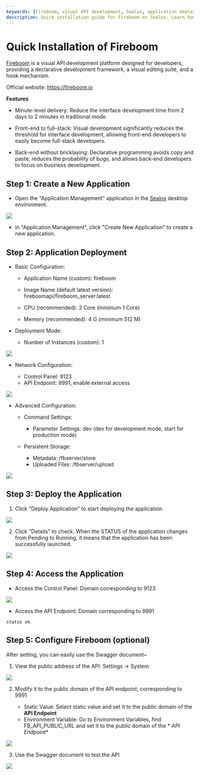 ```yaml
---
keywords: [Fireboom, visual API development, Sealos, application deployment, full-stack development, declarative programming, API endpoint, persistent storage, Swagger]
description: Quick installation guide for Fireboom on Sealos. Learn how to deploy and configure Fireboom, a visual API development platform, with step-by-step instructions.
---
```


# Quick Installation of Fireboom

[Fireboom](https://fireboom.io) is a visual API development platform designed for developers, providing a declarative
development framework, a visual editing suite, and a hook mechanism.

Official website: https://fireboom.io

**Features**

- Minute-level delivery: Reduce the interface development time from 2 days to 2 minutes in traditional mode.

- Front-end to full-stack: Visual development significantly reduces the threshold for interface development, allowing
  front-end developers to easily become full-stack developers.

- Back-end without bricklaying: Declarative programming avoids copy and paste, reduces the probability of bugs, and
  allows back-end developers to focus on business development.

## Step 1: Create a New Application

- Open the "Application Management" application in the [Sealos](https://cloud.sealos.io) desktop environment.

![](../images/fireboom/1-1.png)

- In "Application Management", click "Create New Application" to create a new application.

## Step 2: Application Deployment

- Basic Configuration:

    - Application Name (custom): fireboom

    - Image Name (default latest version): fireboomapi/fireboom_server:latest

    - CPU (recommended): 2 Core (minimum 1 Core)

    - Memory (recommended): 4 G (minimum 512 M)

- Deployment Mode:

    - Number of Instances (custom): 1

![](../images/fireboom/2-1.png)

- Network Configuration:

    - Control Panel: 9123
    - API Endpoint: 9991, enable external access

![](../images/fireboom/2-2.png)

- Advanced Configuration:

    - Command Settings:
        - Parameter Settings: dev (dev for development mode, start for production mode)

    - Persistent Storage:

        - Metadata: /fbserver/store
        - Uploaded Files: /fbserver/upload

![](../images/fireboom/2-3.png)

## Step 3: Deploy the Application

1. Click "Deploy Application" to start deploying the application.

![](../images/fireboom/3-1.png)

2. Click "Details" to check. When the STATUS of the application changes from Pending to Running, it means that the
   application has been successfully launched.

![](../images/fireboom/3-2.png)

## Step 4: Access the Application

- Access the Control Panel: Domain corresponding to 9123

![](../images/fireboom/4-1.png)

- Access the API Endpoint: Domain corresponding to 9991

```
status ok
```

## Step 5: Configure Fireboom (optional)

After setting, you can easily use the Swagger document~

1. View the public address of the API: Settings -> System

![](../images/fireboom/5-1.png)

2. Modify it to the public domain of the API endpoint, corresponding to 9991

    - Static Value: Select static value and set it to the public domain of the **API Endpoint**
    - Environment Variable: Go to Environment Variables, find FB_API_PUBLIC_URL and set it to the public domain of the *
      *API Endpoint**

![](../images/fireboom/5-2.png)

3. Use the Swagger document to test the API

![](../images/fireboom/5-3.png)